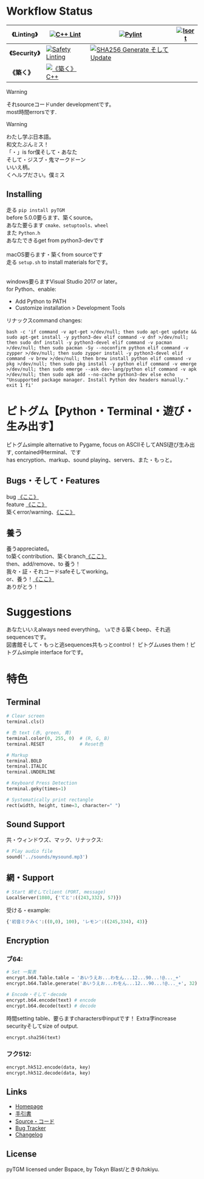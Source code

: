 # Workflow Status

<!-- Eventually, will be |linting|security|築く|です -->
| **《Linting》** | [![C++ Lint](https://github.com/TokynBlast/pyTGM/actions/workflows/cpplint.yml/badge.svg)](https://github.com/TokynBlast/pyTGM/actions/workflows/cpplint.yml) | [![Pylint](https://github.com/TokynBlast/pyTGM/actions/workflows/pylint.yml/badge.svg)](https://github.com/TokynBlast/pyTGM/actions/workflows/pylint.yml) | [![Isort](https://github.com/TokynBlast/pyTGM/actions/workflows/Isort.yml/badge.svg)](https://github.com/TokynBlast/pyTGM/actions/workflows/Isort.yml)
|-----------|----------|----------|----------|
| **《Security》** | [![Safety Linting](https://github.com/TokynBlast/pyTGM/actions/workflows/Saftey.yml/badge.svg)](https://github.com/TokynBlast/pyTGM/actions/workflows/Saftey.yml) | [![SHA256 Generate そして Update](https://github.com/TokynBlast/pyTGM/actions/workflows/generate-sha3-hashes.yml/badge.svg)](https://github.com/TokynBlast/pyTGM/actions/workflows/generate-sha3-hashes.yml) | |
| **《築く》** |[![《築く》 C++](https://github.com/TokynBlast/pyTGM/actions/workflows/compile.yml/badge.svg)](https://github.com/TokynBlast/pyTGM/actions/workflows/compile.yml)| | |

> [!warning]
> それsourceコードunder developmentです。<br>most時間errorsです.

> [!warning]
> わたし学ぶ日本語。<br>和文たぶんミス！<br>「・」is for僕そして・あなた<br>そして・ジスブ・鬼マークドーン <br>いいえ柄。<br>くヘルプださい。僕ミス

## Installing
走る ```pip install pyTGM```<br>
before 5.0.0要らます、築くsource。<br>
あなた要らます ```cmake、setuptools、wheel```<br>
また ```Python.h```<br>
あなたできるget from python3-devです<br><br>
macOS要らます・築くfrom sourceです<br>
走る ```setup.sh``` to install materials forです。<br><br>

windows要らますVisual Studio 2017 or later。<br>
for Python、enable:
- Add Python to PATH
- Customize installation > Development Tools

リナックスcommand changes:<br>
```
bash -c 'if command -v apt-get >/dev/null; then sudo apt-get update && sudo apt-get install -y python3-dev elif command -v dnf >/dev/null; then sudo dnf install -y python3-devel elif command -v pacman >/dev/null; then sudo pacman -Sy --noconfirm python elif command -v zypper >/dev/null; then sudo zypper install -y python3-devel elif command -v brew >/dev/null; then brew install python elif command -v pkg >/dev/null; then sudo pkg install -y python elif command -v emerge >/dev/null; then sudo emerge --ask dev-lang/python elif command -v apk >/dev/null; then sudo apk add --no-cache python3-dev else echo "Unsupported package manager. Install Python dev headers manually." exit 1 fi'
```

# ピトグム【Python・Terminal・遊び・生み出す】

ピトグムsimple alternative to Pygame, focus on ASCIIそしてANSI遊び生み出す, contained中terminal、です<br>
has encryption、markup、sound playing、servers、また・もっと。

## Bugs・そして・Features
bug [《ここ》](https://github.com/TokynBlast/pyTGM/issues/new?assignees=&labels=&projects=&template=bug_report.md&title=)<br>
feature [《ここ》](https://github.com/TokynBlast/pyTGM/issues/new?assignees=&labels=&projects=&template=feature_request.md&title=)<br>
築くerror/warning、[《ここ》](https://github.com/TokynBlast/pyTGM/issues/new?template=compile_report.md)

## 養う
養うappreciated。<br>
to築くcontribution、築くbranch[《ここ》](https://github.com/TokynBlast/pyTGM/branches)<br>
then、add/remove、to 養う！<br>
我々・証・それコードsafeそしてworking。<br>
or、養う！[《ここ》](https://github.com/sponsors/TokynBlast)<br>
ありがとう！

# Suggestions
あなたいいえalways need everything。
```\a```できる築くbeep、それ逃sequencesです。<br>
図書館そして・もっと逃sequences共もっとcontrol！
ピトグムuses them！ピトグムsimple interface forです。

# 特色

## Terminal
```python
# Clear screen
terminal.cls()

# 色 text (赤, green, 青)
terminal.color(0, 255, 0)  # (R, G, B)
terminal.RESET             # Reset色

# Markup
terminal.BOLD
terminal.ITALIC
terminal.UNDERLINE

# Keyboard Press Detection
terminal.geky(times=1)

# Systematically print rectangle
rect(width, height, time=3, character=" ")
```


## Sound Support
共・ウィンドウズ、マック、リナックス:
```python
# Play audio file
sound('../sounds/mysound.mp3')
```

## 網・Support <!--Find a way to say "server"　or a word used for it by Japanese dev-->
```python
# Start 網そしてclient (PORT, message)
LocalServer(1080, {'てと':((243,332), 57)})
```
受ける・example:
```python
{'初音ミクみく':((0,0), 100), 'レモン':((245,334), 43)}
```

## Encryption

### ブ64:
```python
# Set 一覧表
encrypt.b64.Table.table = 'あいうえお...わをん...12...90...!@..._+'
encrypt.b64.Table.generate('あいうえお...わをん...12...90...!@..._+', 32)  # (table: str, times: int)

# Encode・そして・decode
encrypt.b64.encode(text) # encode
encrypt.b64.decode(text) # decode
```
時間setting table、要らますcharacters中inputです！
Extra字increase securityそしてsize of output.
```python
encrypt.sha256(text)
```


### フク512:
```python
encrypt.hk512.encode(data, key)
encrypt.hk512.decode(data, key)
```

## Links
- [Homepage](https://pyTGM.tokynblast.space/home)
- [手引書](https://pyTGM.tokynblast.space/documentation/use)
- [Source・コード](https://github.com/TokynBlast/pyTGM/tree/main)
- [Bug Tracker](https://github.com/TokynBlast/pyTGM/issues)
- [Changelog](https://github.com/TokynBlast/pyTGM/blob/main/CHANGELOG.txt)

## License
pyTGM licensed under Bspace, by Tokyn Blast/ときゆ/tokiyu.
